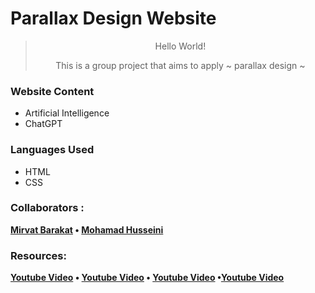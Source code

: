 # Parallax Design Website

<div align = "center"> 
    
> Hello World! 
>
> This is a group project that aims to apply ~ parallax design ~

</div>

### Website Content

- Artificial Intelligence
- ChatGPT

### Languages Used 

- HTML 
- CSS

### Collaborators :
**[Mirvat Barakat](https://github.com/mirvat-brkt) • [Mohamad Husseini](https://github.com/Mhmd-Husseini)**

### Resources:
**[Youtube Video](https://youtu.be/6CQ7DYni7Bg) • [Youtube Video](https://youtu.be/ln5BWnYMSQA) • [Youtube Video](https://youtu.be/mxHoPYFsTuk) •[Youtube Video](https://youtu.be/rLrLJQBG_qo)**
